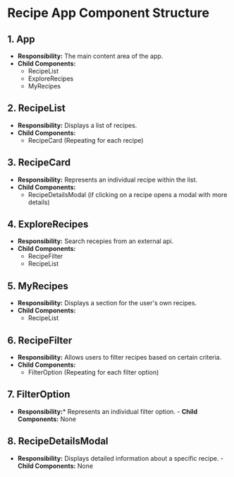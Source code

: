 # Recipe App Component Structure


## 1. App
   - **Responsibility:** The main content area of the app.
   - **Child Components:**
     - RecipeList
     - ExploreRecipes
     - MyRecipes

## 2. RecipeList
   - **Responsibility:** Displays a list of recipes.
   - **Child Components:**
     - RecipeCard (Repeating for each recipe)

## 3. RecipeCard
   - **Responsibility:** Represents an individual recipe within the list.
   - **Child Components:**
     - RecipeDetailsModal (if clicking on a recipe opens a modal with more details)

## 4. ExploreRecipes
   - **Responsibility:** Search recepies from an external api.
   - **Child Components:**
     - RecipeFilter
     - RecipeList

## 5. MyRecipes
   - **Responsibility:** Displays a section for the user's own recipes.
   - **Child Components:**
     - RecipeList

## 6. RecipeFilter
   - **Responsibility:** Allows users to filter recipes based on certain criteria.
   - **Child Components:**
     - FilterOption (Repeating for each filter option)

## 7. FilterOption
   - **Responsibility:*** Represents an individual filter option.
    - **Child Components:** None

## 8. RecipeDetailsModal
   - **Responsibility:** Displays detailed information about a specific recipe.
    - **Child Components:** None
